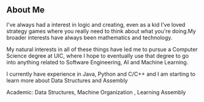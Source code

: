 ## About Me

I've always had a interest in logic and creating, even as a kid I've loved strategy games where you really need to think about what you're doing.My broader interests have always been mathematics and technology.

My natural interests in all of these things have led me to pursue a Computer Science degree at UIC, where I hope to eventually use that degree to go into anything related to Software Engineering, AI and Machine Learning.

I currently have experience in Java, Python and C/C++ and I am starting to learn more about Data Structures and Assembly

Academic: Data Structures, Machine Organization , Learning Assembly
